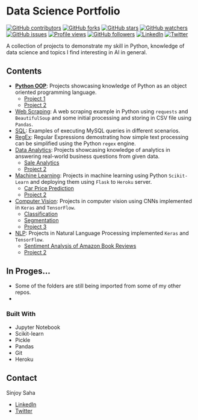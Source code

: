 # Data Science Portfolio

[![GitHub contributors](https://img.shields.io/github/contributors/sinjoysaha/Data-Science-Portfolio.svg)](https://GitHub.com/sinjoysaha/Data-Science-Portfolio/graphs/contributors/)
[![GitHub forks](https://img.shields.io/github/forks/sinjoysaha/Data-Science-Portfolio.svg)](https://GitHub.com/sinjoysaha/Data-Science-Portfolio/network/)
[![GitHub stars](https://img.shields.io/github/stars/sinjoysaha/Data-Science-Portfolio.svg)](https://GitHub.com/sinjoysaha/Data-Science-Portfolio/stargazers/)
[![GitHub watchers](https://img.shields.io/github/watchers/sinjoysaha/Data-Science-Portfolio.svg)](https://GitHub.com/sinjoysaha/Data-Science-Portfolio/watchers/)
[![GitHub issues](https://img.shields.io/github/issues/sinjoysaha/Data-Science-Portfolio.svg)](https://GitHub.com/sinjoysaha/Data-Science-Portfolio/issues/)
[![Profile views](https://gpvc.arturio.dev/sinjoysaha)](https://GitHub.com/sinjoysaha/)
[![GitHub followers](https://img.shields.io/github/followers/sinjoysaha.svg)](https://github.com/sinjoysaha?tab=followers)
[![LinkedIn](https://img.shields.io/badge/LinkedIn-0077B5?style=for-the-badge&logo=linkedin&logoColor=white)](https://linkedin.com/in/sinjoysaha)
[![Twitter](https://img.shields.io/badge/Twitter-1DA1F2?style=for-the-badge&logo=twitter&logoColor=white)](https://twitter.com/SinjoySaha)

A collection of projects to demonstrate my skill in Python, knowledge of data science and topics I find interesting in AI in general.

## Contents

* [**Python OOP**](#python-oop): Projects showcasing knowledge of Python as an object oriented programming language.
  * [Project 1](#)
  * [Project 2](#)
* [Web Scraping](#web-scraping): A web scraping example in Python using `requests` and `BeautifulSoup` and some initial processing and storing in CSV file using `Pandas`.
* [SQL](#sql): Examples of executing MySQL queries in different scenarios.
* [RegEx](#regex): Regular Expressions demostrating how simple text processing can be simplified using the Python `regex` engine.
* [Data Analytics](#data-analytics): Projects showcasing knowledge of analytics in answering real-world business questions from given data.
  * [Sale Analytics](#sales-analytics)
  * [Project 2](#)
* [Machine Learning](#machine-learning): Projects in machine learning using Python `Scikit-Learn` and deploying them using `Flask` to `Heroku` server.
  * [Car Price Prediction](#car-price-prediction)
  * [Project 2](#)
* [Computer Vision](#computer-vision): Projects in computer vision using CNNs implemented in `Keras` and `TensorFlow`.
  * [Classification](#segmentation)
  * [Segmentation](#segmentation)
  * [Project 3](#)
* [NLP](#nlp): Projects in Natural Language Processing  implemented `Keras` and `TensorFlow`.
  * [Sentiment Analysis of Amazon Book Reviews](#sentiment-amazon-review)
  * [Project 2](#)

## In Proges...

* Some of the folders are still being imported from some of my other repos.
* 

### Built With

* Jupyter Notebook
* Scikit-learn
* Pickle
* Pandas
* Git
* Heroku

## Contact

Sinjoy Saha
  * [LinkedIn](https://linkedin.com/in/sinjoysaha)
  * [Twitter](https://twitter.com/SinjoySaha)
